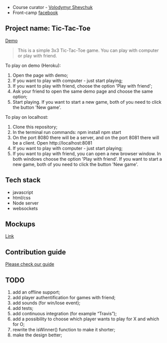 * Course curator - [Volodymyr Shevchuk](https://github.com/dosandk)
* Front-camp [facebook](https://www.facebook.com/groups/270300106928894)


## Project name: Tic-Tac-Toe

[Demo](https://mira-tic-tac-toe.herokuapp.com/)  
> This is a simple 3x3 Tic-Tac-Toe game. You can play with computer or play with friend.

To play on demo (Heroku):
1. Open the page with demo;
2. If you want to play with computer - just start playing;
3. If you want to play with friend, choose the option 'Play with friend';
4. Ask your friend to open the same demo page and choose the same option;
5. Start playing. If you want to start a new game, both of you need to click the button 'New game'.

To play on localhost:
1. Clone this repository;
2. In the terminal run commands:
npm install
npm start
3. On the port 8080 there will be a server, and on the port 8081 there will be a client.
Open http://localhost:8081 
4. If you want to play with computer - just start playing;
5. If you want to play with friend, you can open a new browser window. In both windows choose the option 'Play with friend'. 
If you want to start a new game, both of you need to click the button 'New game'.

## Tech stack

* javascript 
* html/css
* Node server
* websockets


## Mockups
[Link](https://wireframepro.mockflow.com/view/tic-tak-toe-by-mira)   

## Contribution guide

[Please check our guide](https://github.com/myrosvas/tic-tac-toe/blob/master/Contribution-guide)

## TODO

1. add an offline support;
2. add player authentification for games with friend;
3. add sounds (for win/lose event);
4. add tests;
5. add continuous integration (for example “Travis”);
6. add a possibility to choose which player wants to play for X and which for O;
7. rewrite the isWinner() function to make it shorter;
8. make the design better;
